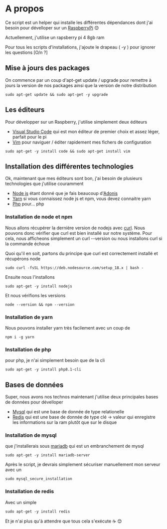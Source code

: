 # A propos

Ce script est un helper qui installe les différentes dépendances dont j'ai besoin pour dévelloper sur un [RaspberryPi](https://www.kubii.fr/content/72-quest-ce-que-le-raspberry-pi) :blush:

Actuellement, j'utilise un rapsberry pi 4 8gb ram

Pour tous les scripts d'installations, j'ajoute le drapeau ( -y ) pour ignorer les questions [O/n ?]

## Mise à jours des packages

On commence par un coup d'apt-get update / upgrade pour remettre à jours la version de nos packages 
ainsi que la version de notre distribution

```shell
sudo apt-get update && sudo apt-get -y upgrade
```
## Les éditeurs

Pour développer sur un Raspberry, j'utilise simplement deux éditeurs

- [Visual Studio Code](https://code.visualstudio.com/) qui est mon éditeur de premier choix et assez léger, parfait pour le pi
- [Vim](https://www.vim.org/) pour naviguer / éditer rapidement mes fichers de configuration

```shell
sudo apt-get -y install code && sudo apt-get install vim
```
## Installation des différentes technologies

Ok, maintenant que mes éditeurs sont bon, j'ai besoin de plusieurs technologies que j'utilise couramment

- [Node js](https://nodejs.org/en/) étant donné que je fais beaucoup d'[Adonis](https://adonisjs.com/)
- [Yarn](https://yarnpkg.com/) si vous connaissez node js et npm, vous devez connaitre yarn
- [Php](https://www.php.net/) pour... php 

### Installation de node et npm

Nous allons récupérer la dernière version de nodejs avec [curl](https://curl.se/). Nous pouvons donc vérifier que curl est bien installé sur notre système.
Pour cela, nous afficheons simplement un curl --version ou nous installons curl si la commande échoue  

Quoi qu'il en soit, partons du principe que curl est correctement installé et récupérons node

```shell
sudo curl -fsSL https://deb.nodesource.com/setup_18.x | bash -
```
Ensuite nous l'installons

```shell
sudo apt-get -y install nodejs
```
Et nous vérifions les versions

```shell
node --version && npm --version
```
### Installation de yarn

Nous pouvons installer yarn très facilement avec un coup de

```shell
npm i -g yarn
```
### Installation de php

pour php, je n'ai simplement besoin que de la cli

```shell
sudo apt-get -y install php8.1-cli
```
## Bases de données

Super, nous avons nos technos maintenant j'utilise deux principales bases de données pour dévelloper

- [Mysql](https://www.mysql.com/fr/) qui est une base de donnée de type relationelle
- [Redis](https://redis.io/) qui est une base de donnée de type clé -> valeur qui enregistre les informations sur la ram plutôt que sur le disque 

### Installation de mysql

que j'installerais sous [mariadb](https://mariadb.org/) qui est un embranchement de mysql

```shell
sudo apt-get -y install mariadb-server
```
Après le script, je devrais simplement sécuriser manuellement mon serveur avec un 

``` shell
sudo mysql_secure_installation
```
### Installation de redis

Avec un simple

```shell
sudo apt-get -y install redis
```
Et je n'ai plus qu'à attendre que tous cela s'exécute :coffee: :blush:

